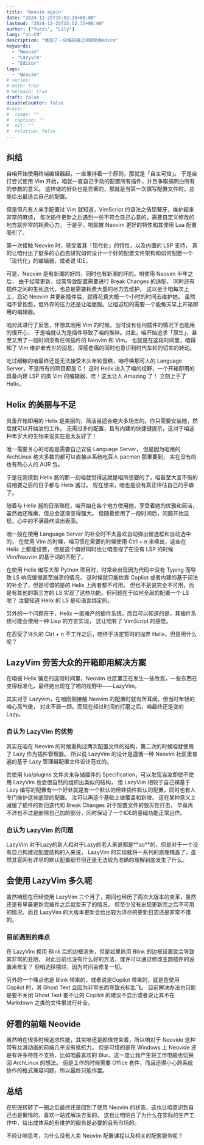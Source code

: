```yaml
---
title: 'Neovim again'
date: "2024-12-25T15:52:35+08:00"
lastmod: "2024-12-25T15:52:35+08:00"
author: ["Yurzi", "Lily"]
lang: "zh-CN"
description: "体验了一众编辑器之后回到Neovim"
keywords: 
  - "Neovim"
  - "Lazyvim"
  - "Editor"
tags:
  - "Neovim"
# series:
# math: true
# mermaid: true
draft: false
disableCounter: false
#cover:
#  image: ""
#  caption: ""
#  alt: ""
#  relative: false
---
```


## 纠结

自咱开始使用终端编辑器起，一直秉持着一个原则，那就是「自主可控」。
于是自打尝试使用 Vim 开始，咱就一直自己手动的配置所有插件，并且争取搞明白所有的参数的意义。
这样做的好处也是显著的，那就是当第一次撰写配置文件时，总能给出最适合自己的配置。

但是但凡有人亲手配置过 Vim 就知道，VimScript 的语法之佶屈聱牙，维护起来非常的麻烦，
每次插件更新之后遇到一些不符合自己心意的，需要自定义修改的地方就非常的耗费心力。
于是乎，咱就被 Neovim 更好的特性和其使用 Lua 配置吸引了。

第一次接触 Neovim 时，感受着其「现代化」的特性，以及内置的 LSP 支持，
真的让咱付出了挺多的心血去研究如何设计一个好的配置文件架构和如何配置一个「现代化」的编辑器，或者说 IDE。

可是，Neovim 是有新潮的好的，同时也有新潮的坏的。咱使用 Neovim 半年之后，
由于经常更新，经常导致配置需要进行 Break Changes 的适配，
同时还有插件之间的生死迭代，也总是需要耗费大量的尽力去维护。
这以至于咱每次上工，启动 Neovim 并更新插件后，就得花费大概一个小时的时间去维护她。
虽然咱不曾抱怨，但外界的压力还是让咱屈服。让咱迫切的需要一个能每天早上开箱即用的编辑器。

咱对此进行了反思，怀想其刚用 Vim 的时候，当时没有任何插件的情况下也能用的很开心，
于是咱就认为是插件导致了咱的憔悴。对此，咱开始追求「原生」，甚至又用了一段时间没有任何插件的 Neovim 和 Vim。
也就是在这段时间里，咱得知了 Vim 维护者去世的消息，深感悲痛的同时也意识到时代车轮的切实的转动。

吃过细糠的咱最终还是无法接受木头年轮蛋糕，咱呼唤那可人的 Language Server，不是所有的项目都是 C！
这时 Helix 进入了咱的视野，一个开箱即用的具备内建 LSP 的类 Vim 的编辑器，哇！这太让人 Amazing 了！
立刻上手了 Helix。

## Helix 的美丽与不足

具备开箱即用的 Helix 是美丽的，简洁且适合绝大多场景的。你只需要安装她，然后就可以开始汝的工作，
无需过多的配置，且有内建的快捷键提示，这对于咱这种年岁大的生物来说实在是太友好了！

唯一需要关心的可能是需要自己安装 Language Server，
但是因为咱用的 ArchLinux 绝大多数的都可以直接从系统吃豆人 pacman 那里要到，
实在没有的也有热心人的 AUR 包。

于是在刚摸到 Helix 酱的那一刻咱就觉得这就是咱所想要的了，咱甚至大言不惭的说咱要之后的日子都与 Helix 酱过。
现在想来，咱也是没有真正评估自己的手癖了。

随着与 Helix 酱的日渐熟稔，咱开始在各个地方使用她，享受着她的优雅和简洁，虽然她还稚嫩，但总会逐渐变得强大。
但随着使用了一段时间后，问题开始显现，心中的不满最终溢出表面。

咱一般在使用 Language Server 的补全时不太喜欢自动弹出候选框和自动选中的，
在使用 Vim 的时候，咱习惯在需要的时候使用  Ctrl + n 来唤出，这些在 Helix 上都能设置，
但是这个癖好同时也让咱忽视了在没有 LSP 的时候 Vim/Neovim 的基于词的匹配了。

在使用 Helix 编写大型 Python 项目时，时常会出现因为代码中没有 Typing 而导致 LS 响应缓慢甚至崩溃的情况，
这时候就只能依靠 Copliot 或者内建的基于词法的补全了，但是可惜的是的 Helix 上两者都不可用。
但也不是说完全不可用，而是有其他的第三方的 LS 实现了这些功能。但问题在于如何全局的配置一个 LS 呢？
汝要知道 Helix 的 LS  是和语言绑定的。

另外的一个问题在于，Helix 一直难产的插件系统，而且可以知道的是，其插件系统可能会使用一种 Lisp 的方言实现，
这让咱有了 VimScript 的感觉。

在忍受了许久的 Ctrl + n 不工作之后，咱终于决定暂时的抛弃 Helix，但是用什么呢？

## LazyVim 劳苦大众的开箱即用解决方案

在咱被 Helix 骗走的这段时间里，Neovim 社区里正在发生一些改变，一些东西在变得标准化，最终她出现在了咱的视野中——LazyVim。

其实对于 Lazyvim，在咱刚刚接触 Neovim 的配置时就有所耳闻，但当时年轻的咱心高气傲，
对此不屑一顾。而现在经过时间的打磨之后，咱最终还是变的 Lazy。

### 自认为 LazyVim 的优势

其实在咱在 Neovim 的时候重构过两次配置文件的结构，第二次的时候咱就使用了 Lazy 作为插件管理器。
所以说 LazyVim 的设计是遵循一种 Neovim 社区里普遍的基于 Lazy 管理器配置文件设计范式的。

其使用 lua/plugins 文件夹来存储插件的 Specification，可以发现当汝即使不使用 LazyVim 也会很自然的组织出类似的结构，
但 LazyVim 相较于自己裸基于 Lazy 编写的配置有一个好处就是有一个默认的但非插件默认的配置，同时也有人专门维护这些底层的配置。
汝可以再这个基础上做覆盖和新增。
这在某种意义上减缓了插件的新旧迭代和 Break Changes 对于配置文件的毁灭性打击，
毕竟再不济也不过是删除自己加的部分，同时保证了一个IDE的基础功能正常运作。

### 自认为 LazyVim 的问题

LazyVim 对于Lazy的新人和对于Lazy的老人来说都是\*\*ao\*\*的，但是对于一个没有自己构建过配置结构的人来说，
LazyVim 的实现就将一系列的原理掩盖了，虽然其官网有详尽的默认配置细节但还是无法较为准确的理解到底发生了什么。

## 会使用 LazyVim 多久呢

虽然咱现在已经使用 LazyVim 三个月了，期间也经历了两次大版本的变革，虽然还是有早晨更新完插件之后就变天了的情况，
但至少没有出现更新完之后不可用的情况，而且 LazyVim 的大版本更新会给出较为详尽的更新日志还是非常不错的。

### 目前遇到的痛点

在 LazyVim 换用 Blink 后的边框消失，但是如果启用 Blink 的边框设置就会导致其非常的丑陋，
对此目前也没有什么好的方法，或许可以通过修改主题插件的设置来修复？
但咱选择摆烂，因为时间会修复一切。

另外的一个痛点也是 Blink 带来的，或者说是Copilot 带来的，就是在使用 Copilot 时，其 Ghost Text 会因为非常长而导致光标乱飞。
目前解决办法也只能是要不关闭 Ghost Text 要不让的 Copilot 的建议不显示或者说让其不在 Markdown 之类的文件里进行补全。

## 好看的前端 Neovide

虽然咱在很多时候追求性能，其实咱还是颜值党来着，所以咱对于 Neovide 这种带有丝滑动画的前端几乎没有抵抗力。
但是可惜的是在 Windows 上 Neovide 还是有许多特性不支持，比如咱最喜欢的 Blur。这一度让我产生将工作电脑也切换回 ArchLinux 的想法。
但是工作的时候需要 Office 套件，而且还得小心跨系统协作的格式兼容问题，所以最终只能作罢。

## 总结

在兜兜转转了一圈之后最终还是回到了使用 Neovim 的状态，这也让咱意识到自己也是懒惰的，喜欢一站式解决方案的。
这也让咱明白了为什么在实际的生产工作中，给出成体系的有维护的服务是必要的且有市场的。

不经让咱思考，为什么没有人卖 Neovim 配置课程以及相关的配套服务呢？

